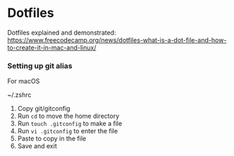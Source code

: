 # Dotfiles
Dotfiles explained and demonstrated:
https://www.freecodecamp.org/news/dotfiles-what-is-a-dot-file-and-how-to-create-it-in-mac-and-linux/

### Setting up git alias
For macOS

~/.zshrc

1. Copy git/gitconfig
2. Run `cd` to move the home directory
3. Run `touch .gitconfig` to make a file
4. Run `vi .gitconfig` to enter the file
5. Paste to copy in the file
6. Save and exit